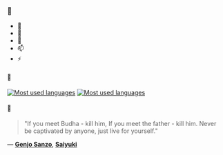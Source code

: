 ### 👋

- 🔭
- 🌱
- 💬
- 📫
- ⚡

#### 🧏

[![Most used languages](https://github-readme-stats-aynah.vercel.app/api/top-langs/?username=aynh&theme=solarized-dark&langs_count=6&layout=compact&hide_title=true)](https://github.com/anuraghazra/github-readme-stats#gh-dark-mode-only)
[![Most used languages](https://github-readme-stats-aynah.vercel.app/api/top-langs/?username=aynh&theme=solarized-light&langs_count=6&layout=compact&hide_title=true)](https://github.com/anuraghazra/github-readme-stats#gh-light-mode-only)

#### 💬

> "If you meet Budha - kill him, If you meet the father - kill him. Never be captivated by anyone, just live for yourself."

&mdash; [**Genjo Sanzo**](https://myanimelist.net/character.php?q=Genjo%20Sanzo&cat=character), [**Saiyuki**](https://myanimelist.net/search/all?q=Saiyuki&cat=all)
